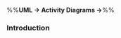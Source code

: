 <link rel="stylesheet" href="{{baseUrl}}/css/textbook.css">

<div class="website-content">

%%**UML &rarr; Activity Diagrams &rarr;**%%

### Introduction

<div id="main">

<include src="./what/embed.md" />

</div>
</div>

